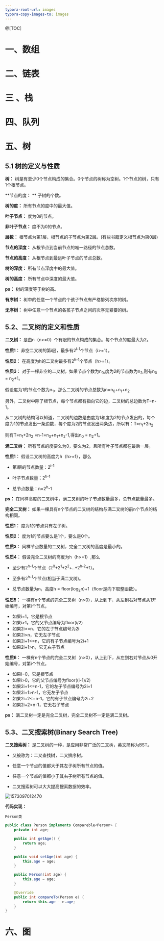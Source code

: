 ```yaml
---
typora-root-url: images
typora-copy-images-to: images
---
```


@[TOC]

# 一、数组

# 二、链表

# 三 、栈

# 四、队列  

# 五、树

## 5.1 树的定义与性质

**树：** 树是有至少0个节点构成的集合。0个节点的树称为空树。1个节点的树，只有1个根节点。

**节点的度： ** 子树的个数。

**树的度：** 所有节点的度中的最大值。

**叶子节点：** 度为0的节点。

**非叶子节点：** 度不为0的节点。

**层数：** 根节点为第1层，根节点的子节点为第2层。(有些书籍定义根节点为第0层)

**节点的深度：** 从根节点到当前节点的唯一路径的节点总数。

**节点的高度：** 从根节点到最远叶子节点的节点总数。

**树的深度：** 所有节点深度中的最大值。

**树的高度：** 所有节点中深度的最大值。

**ps：** 树的深度等于树的高。

**有序树：** 树中的任意一个节点的个孩子节点有严格排列次序的树。

**无序树：** 树中任意一个节点的各孩子节点之间的次序无紧要的树。

## 5.2、二叉树的定义和性质

**二叉树：** 是由n（n>=0）个有限的节点构成的集合。每个节点的度最大为2。

**性质1：** 非空二叉树的第i层，最多有2<sup>i-1</sup>个节点（i>=1）。

**性质2：** 在高度为h的二叉树最多有2<sup>h-1</sup>个节点（h>=1）。

**性质3：** 对于一棵非空的二叉树，如果节点个数为n<sub>0</sub>,度为2的节点数为n<sub>2</sub>,则有n<sub>0</sub> = n<sub>2</sub>+1。

假设度为1的节点个数为n<sub>1</sub>，那么二叉树的节点总数为n=n<sub>0</sub>+n<sub>1</sub>+n<sub>2</sub>

另外，二叉树中除了根节点，每个节点都有指向它的边，二叉树的总边数为T=n-1。

从二叉树的结构可以知道，二叉树的边数是由度为1和度为2的节点发出的，每个度为1的节点发出一条边数，每个度为2的节点发出两条边，所以有：T=n<sub>1</sub>+2n<sub>2</sub>

则有T=n<sub>1</sub>+2n<sub>2</sub> =n-1=n<sub>0</sub>+n<sub>1</sub>+n<sub>2</sub>-1,得出n<sub>0</sub> = n<sub>2</sub>+1。

**满二叉树：** 所有节点的度要么为0，要么为2，且所有叶子节点都在最后一层。

**性质1：** 假设二叉树的高度为h（h>=1），那么

* 第i层的节点数量：2<sup>i-1</sup>

* 叶子节点数量：2<sup>h-1</sup>	

* 总节点数量：n=2<sup>h</sup>-1

**ps：** 在同样高度的二叉树中，满二叉树的叶子节点数量最多，总节点数量最多。

**完全二叉树：** 如果一棵具有n个节点的二叉树的结构与满二叉树的前n个节点的结构相同。

**性质1：** 度为1的节点只有左子树。

**性质2：** 度为1的节点要么是1个，要么是0个。

**性质3：** 同样节点数量的二叉树，完全二叉树的高度是最小的。

**性质4：** 假设完全二叉树的高度为h（h>=1）,那么

* 至少有2<sup>h-1</sup>个节点（2<sup>0</sup>+2<sup>1</sup>+2<sup>2</sup>+..+2<sup>h-2</sup>+1）。

* 至多有2<sup>h-1</sup>个节点(相当于满二叉树)。

* 总节点数量为n，高度h = floor(log<sub>2</sub>n)+1（floor是向下取整函数）。

**性质5：** 一棵有n个节点的完全二叉树（n>0），从上到下，从左到右对节点从1开始编号，对第i个节点，

* 如果i=1，它是根节点
* 如果i>1，它的父节点编号为floor(i/2)
* 如果2i<=n，它的左子节点编号为2i
* 如果2i>n，它无左子节点
* 如果2i+1<=n，它的有子节点编号为2i+1
* 如果2i+1>n，它无右子节点

**性质6：** 一棵有n个节点的完全二叉树（n>0），从上到下，从左到右对节点从0开始编号，对第i个节点，

* 如果i=0，它是根节点
* 如果i>0，它的父节点编号为floor((i-1)/2)
* 如果2i+1<=n-1，它的左子节点编号为2i+1
* 如果2i+1>n-1，它无左子节点
* 如果2i+2<=n-1，它的有子节点编号为2i+2
* 如果2i+2>n-1，它无右子节点

**ps：** 满二叉树一定是完全二叉树，完全二叉树不一定是满二叉树。

## 5.3、二叉搜索树(Binary Search Tree)

**二叉搜索树：** 是二叉树的一种，是应用非常广泛的二叉树，英文简称为BST。

* 又被称为：二叉查找树，二叉排序树。

* 任意一个节点的值都大于其左子树所有节点的值。
* 任意一个节点的值都小于其右子树所有节点的值。
* 二叉搜索树可以大大提高搜索数据的效率。

![1573097012470](/1573097012470.png)

**代码实现：**

`Person类`

```java
public class Person implements Compareble<Person> {
    private int age;

    public int getAge() {
        return age;
    }

    public void setAge(int age) {
        this.age = age;
    }

    public Person(int age) {
        this.age = age;
    }

    @Override
    public int compareTo(Person e) {
        return this.age - e.age;
    }
}
```



# 六、图











